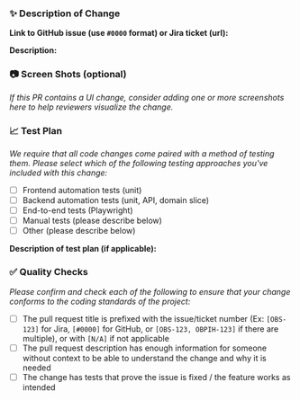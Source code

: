 ### :sparkles: Description of Change

**Link to GitHub issue (use `#0000` format) or Jira ticket (url):** 

**Description:** 


### :camera: Screen Shots (optional)

*If this PR contains a UI change, consider adding one or more screenshots here to help reviewers visualize the change.*


### :chart_with_upwards_trend: Test Plan

*We require that all code changes come paired with a method of testing them. Please select which of the following testing approaches you've included with this change:*

- [ ] Frontend automation tests (unit)
- [ ] Backend automation tests (unit, API, domain slice)
- [ ] End-to-end tests (Playwright)
- [ ] Manual tests (please describe below)
- [ ] Other (please describe below)

**Description of test plan (if applicable):**


### :white_check_mark: Quality Checks

*Please confirm and check each of the following to ensure that your change conforms to the coding standards of the project:*

- [ ] The pull request title is prefixed with the issue/ticket number (Ex: `[OBS-123]` for Jira, `[#0000]` for GitHub, or `[OBS-123, OBPIH-123]` if there are multiple), or with `[N/A]` if not applicable
- [ ] The pull request description has enough information for someone without context to be able to understand the change and why it is needed
- [ ] The change has tests that prove the issue is fixed / the feature works as intended
